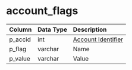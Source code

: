 # account\_flags

| Column | Data Type | Description |
| :--- | :--- | :--- |
| p\_accid | int | [Account Identifier](account.md) |
| p\_flag | varchar | Name |
| p\_value | varchar | Value |

